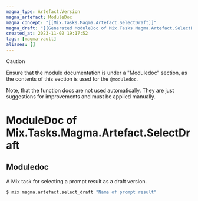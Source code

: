 ```yaml
---
magma_type: Artefact.Version
magma_artefact: ModuleDoc
magma_concept: "[[Mix.Tasks.Magma.Artefact.SelectDraft]]"
magma_draft: "[[Generated ModuleDoc of Mix.Tasks.Magma.Artefact.SelectDraft (2023-11-02T19:16:12)]]"
created_at: 2023-11-02 19:17:52
tags: [magma-vault]
aliases: []
---
```


>[!caution]
>Ensure that the module documentation is under a "Moduledoc" section, as the contents of this section is used for the `@moduledoc`.
>
>Note, that the function docs are not used automatically. They are just suggestions for improvements and must be applied manually.

# ModuleDoc of Mix.Tasks.Magma.Artefact.SelectDraft

## Moduledoc

A Mix task for selecting a prompt result as a draft version.

``` sh
$ mix magma.artefact.select_draft "Name of prompt result" 
```
